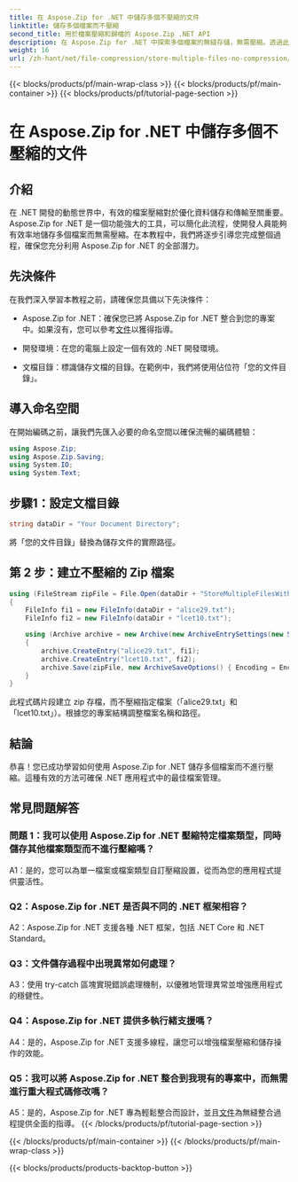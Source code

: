 ```yaml
---
title: 在 Aspose.Zip for .NET 中儲存多個不壓縮的文件
linktitle: 儲存多個檔案而不壓縮
second_title: 用於檔案壓縮和歸檔的 Aspose.Zip .NET API
description: 在 Aspose.Zip for .NET 中探索多個檔案的無縫存儲，無需壓縮。透過此逐步指南優化您的 .NET 應用程式以實現高效的文件管理。
weight: 16
url: /zh-hant/net/file-compression/store-multiple-files-no-compression/
---
```


{{< blocks/products/pf/main-wrap-class >}}
{{< blocks/products/pf/main-container >}}
{{< blocks/products/pf/tutorial-page-section >}}

# 在 Aspose.Zip for .NET 中儲存多個不壓縮的文件

## 介紹

在 .NET 開發的動態世界中，有效的檔案壓縮對於優化資料儲存和傳輸至關重要。 Aspose.Zip for .NET 是一個功能強大的工具，可以簡化此流程，使開發人員能夠有效率地儲存多個檔案而無需壓縮。在本教程中，我們將逐步引導您完成整個過程，確保您充分利用 Aspose.Zip for .NET 的全部潛力。

## 先決條件

在我們深入學習本教程之前，請確保您具備以下先決條件：

- Aspose.Zip for .NET：確保您已將 Aspose.Zip for .NET 整合到您的專案中。如果沒有，您可以參考[文件](https://reference.aspose.com/zip/net/)以獲得指導。

- 開發環境：在您的電腦上設定一個有效的 .NET 開發環境。

- 文檔目錄：標識儲存文檔的目錄。在範例中，我們將使用佔位符「您的文件目錄」。

## 導入命名空間

在開始編碼之前，讓我們先匯入必要的命名空間以確保流暢的編碼體驗：

```csharp
using Aspose.Zip;
using Aspose.Zip.Saving;
using System.IO;
using System.Text;
```

## 步驟1：設定文檔目錄

```csharp
string dataDir = "Your Document Directory";
```

將「您的文件目錄」替換為儲存文件的實際路徑。

## 第 2 步：建立不壓縮的 Zip 檔案

```csharp
using (FileStream zipFile = File.Open(dataDir + "StoreMultipleFilesWithoutCompression_out.zip", FileMode.Create))
{
    FileInfo fi1 = new FileInfo(dataDir + "alice29.txt");
    FileInfo fi2 = new FileInfo(dataDir + "lcet10.txt");

    using (Archive archive = new Archive(new ArchiveEntrySettings(new StoreCompressionSettings())))
    {
        archive.CreateEntry("alice29.txt", fi1);
        archive.CreateEntry("lcet10.txt", fi2);
        archive.Save(zipFile, new ArchiveSaveOptions() { Encoding = Encoding.ASCII });
    }
}
```

此程式碼片段建立 zip 存檔，而不壓縮指定檔案（「alice29.txt」和「lcet10.txt」）。根據您的專案結構調整檔案名稱和路徑。

## 結論

恭喜！您已成功學習如何使用 Aspose.Zip for .NET 儲存多個檔案而不進行壓縮。這種有效的方法可確保 .NET 應用程式中的最佳檔案管理。

## 常見問題解答

### 問題 1：我可以使用 Aspose.Zip for .NET 壓縮特定檔案類型，同時儲存其他檔案類型而不進行壓縮嗎？

A1：是的，您可以為單一檔案或檔案類型自訂壓縮設置，從而為您的應用程式提供靈活性。

### Q2：Aspose.Zip for .NET 是否與不同的 .NET 框架相容？

A2：Aspose.Zip for .NET 支援各種 .NET 框架，包括 .NET Core 和 .NET Standard。

### Q3：文件儲存過程中出現異常如何處理？

A3：使用 try-catch 區塊實現錯誤處理機制，以優雅地管理異常並增強應用程式的穩健性。

### Q4：Aspose.Zip for .NET 提供多執行緒支援嗎？

A4：是的，Aspose.Zip for .NET 支援多線程，讓您可以增強檔案壓縮和儲存操作的效能。

### Q5：我可以將 Aspose.Zip for .NET 整合到我現有的專案中，而無需進行重大程式碼修改嗎？

 A5：是的，Aspose.Zip for .NET 專為輕鬆整合而設計，並且[文件](https://reference.aspose.com/zip/net/)為無縫整合過程提供全面的指導。
{{< /blocks/products/pf/tutorial-page-section >}}

{{< /blocks/products/pf/main-container >}}
{{< /blocks/products/pf/main-wrap-class >}}

{{< blocks/products/products-backtop-button >}}
